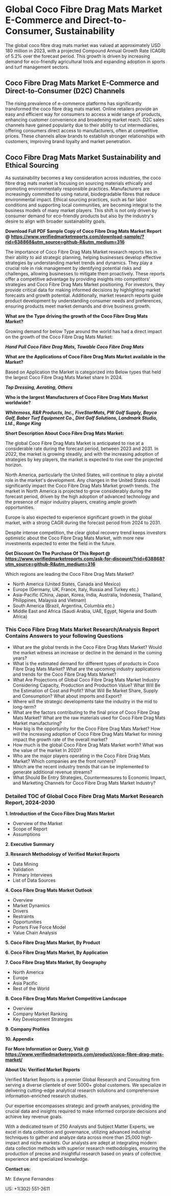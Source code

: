 <h1>Global Coco Fibre Drag Mats Market E-Commerce and Direct-to-Consumer, Sustainability</h1><p class=""><p>The global coco fibre drag mats market was valued at approximately USD 180 million in 2023, with a projected Compound Annual Growth Rate (CAGR) of 5.2% over the forecast period. This growth is driven by increasing demand for eco-friendly agricultural tools and expanding adoption in sports and turf management sectors.</p><h2>Coco Fibre Drag Mats Market E-Commerce and Direct-to-Consumer (D2C) Channels</h2><p>The rising prevalence of e-commerce platforms has significantly transformed the coco fibre drag mats market. Online retailers provide an easy and efficient way for consumers to access a wide range of products, enhancing customer convenience and broadening market reach. D2C sales channels have gained popularity due to their ability to cut intermediaries, offering consumers direct access to manufacturers, often at competitive prices. These channels allow brands to establish stronger relationships with customers, improving brand loyalty and market penetration.</p><h2>Coco Fibre Drag Mats Market Sustainability and Ethical Sourcing</h2><p>As sustainability becomes a key consideration across industries, the coco fibre drag mats market is focusing on sourcing materials ethically and promoting environmentally responsible practices. Manufacturers are increasingly committed to using natural, biodegradable fibres that reduce environmental impact. Ethical sourcing practices, such as fair labor conditions and supporting local communities, are becoming integral to the business models of many market players. This shift is not only driven by consumer demand for eco-friendly products but also by the industry's desire to align with broader sustainability goals.</p></p><p class=""><strong>Download Full PDF Sample Copy of Coco Fibre Drag Mats Market Report @ <a href="https://www.verifiedmarketreports.com/download-sample/?rid=638868&utm_source=github-R&utm_medium=316" target="_blank">https://www.verifiedmarketreports.com/download-sample/?rid=638868&utm_source=github-R&utm_medium=316</a></strong></p><p>The importance of&nbsp;Coco Fibre Drag Mats Market research reports lies in their ability to aid strategic planning, helping businesses develop effective strategies by understanding market trends and dynamics. They play a crucial role in risk management by identifying potential risks and challenges, allowing businesses to mitigate them proactively. These reports offer a competitive advantage by providing insights into competitors' strategies and Coco Fibre Drag Mats Market positioning. For investors, they provide critical data for making informed decisions by highlighting market forecasts and growth potential. Additionally, market research reports guide product development by understanding consumer needs and preferences, ensuring products meet market demands and drive business growth.</p><p><strong>What are the&nbsp;Type driving the growth of the Coco Fibre Drag Mats Market?</strong></p><p id="" class="">Growing demand for below Type around the world has had a direct impact on the growth of the Coco Fibre Drag Mats Market:</p><p class=""><em><strong>Hand Pull Coco Fibre Drag Mats, Towable Coco Fibre Drag Mats</strong></em></p><p class=""><strong>What are the&nbsp;Applications&nbsp;of Coco Fibre Drag Mats Market available in the Market?</strong></p><p id="" class="">Based on Application the Market is categorized into Below types that held the largest Coco Fibre Drag Mats Market share In 2024.</p><p class=""><em><strong>Top Dressing, Aerating, Others</strong></em></p><p class=""><strong>Who is the largest Manufacturers of Coco Fibre Drag Mats Market worldwide?</strong></p><p><em><strong>Whitemoss, R&R Products, Inc., FiveStarMats, PW Golf Supply, Bayco Golf, Baber Turf Equipment Co., Dint Golf Solutions, Landmark Studio, Ltd., Range King</strong></em></p><p id="" class=""><strong>Short Description About Coco Fibre Drag Mats Market:</strong></p><p>The global Coco Fibre Drag Mats Market is anticipated to rise at a considerable rate during the forecast period, between 2023 and 2031. In 2022, the market is growing steadily, and with the increasing adoption of strategies by key players, the market is expected to rise over the projected horizon.</p><p>North America, particularly the United States, will continue to play a pivotal role in the market's development. Any changes in the United States could significantly impact the Coco Fibre Drag Mats Market growth trends. The market in North America is projected to grow considerably during the forecast period, driven by the high adoption of advanced technology and the presence of major industry players, creating ample growth opportunities.</p><p>Europe is also expected to experience significant growth in the global market, with a strong CAGR during the forecast period from 2024 to 2031.</p><p>Despite intense competition, the clear global recovery trend keeps investors optimistic about the Coco Fibre Drag Mats Market, with more new investments expected to enter the field in the future.</p><p id="" class=""><strong>Get Discount On The Purchase Of This Report @ <a href="https://www.verifiedmarketreports.com/ask-for-discount/?rid=638868?utm_source=github-R&utm_medium=316" target="_blank">https://www.verifiedmarketreports.com/ask-for-discount/?rid=638868?utm_source=github-R&utm_medium=316</a></strong></p><p class="">Which regions are leading the Coco Fibre Drag Mats Market?</p><ul><li>North America (United States, Canada and Mexico)</li><li>Europe (Germany, UK, France, Italy, Russia and Turkey etc.)</li><li>Asia-Pacific (China, Japan, Korea, India, Australia, Indonesia, Thailand, Philippines, Malaysia and Vietnam)</li><li>South America (Brazil, Argentina, Columbia etc.)</li><li>Middle East and Africa (Saudi Arabia, UAE, Egypt, Nigeria and South Africa)</li></ul><h3 id="" class="">This Coco Fibre Drag Mats Market Research/Analysis Report Contains Answers to your following Questions</h3><ul><li>What are the global trends in the Coco Fibre Drag Mats Market? Would the market witness an increase or decline in the demand in the coming years?</li><li>What is the estimated demand for different types of products in Coco Fibre Drag Mats Market? What are the upcoming industry applications and trends for the Coco Fibre Drag Mats Market?</li><li>What Are Projections of Global Coco Fibre Drag Mats Market Industry Considering Capacity, Production and Production Value? What Will Be the Estimation of Cost and Profit? What Will Be Market Share, Supply and Consumption? What about imports and Export?</li><li>Where will the strategic developments take the industry in the mid to long-term?</li><li>What are the factors contributing to the final price of Coco Fibre Drag Mats Market? What are the raw materials used for Coco Fibre Drag Mats Market manufacturing?</li><li>How big is the opportunity for the Coco Fibre Drag Mats Market? How will the increasing adoption of Coco Fibre Drag Mats Market for mining impact the growth rate of the overall market?</li><li>How much is the global Coco Fibre Drag Mats Market worth? What was the value of the market In 2020?</li><li>Who are the major players operating in the Coco Fibre Drag Mats Market? Which companies are the front runners?</li><li>Which are the recent industry trends that can be implemented to generate additional revenue streams?</li><li>What Should Be Entry Strategies, Countermeasures to Economic Impact, and Marketing Channels for Coco Fibre Drag Mats Market Industry?</li></ul><h3 id="" class="">Detailed TOC of Global Coco Fibre Drag Mats Market Research Report, 2024-2030</h3><p id="" class=""><strong>1. Introduction of the Coco Fibre Drag Mats Market</strong></p><ul><li>Overview of the Market</li><li>Scope of Report</li><li>Assumptions</li></ul><p id="" class=""><strong>2. Executive Summary</strong></p><p id="" class=""><strong>3. Research Methodology of Verified Market Reports</strong></p><ul><li>Data Mining</li><li>Validation</li><li>Primary Interviews</li><li>List of Data Sources</li></ul><p id="" class=""><strong>4. Coco Fibre Drag Mats Market Outlook</strong></p><ul><li>Overview</li><li>Market Dynamics</li><li>Drivers</li><li>Restraints</li><li>Opportunities</li><li>Porters Five Force Model</li><li>Value Chain Analysis</li></ul><p id="" class=""><strong>5. Coco Fibre Drag Mats Market, By Product</strong></p><p id="" class=""><strong>6. Coco Fibre Drag Mats Market, By Application</strong></p><p id="" class=""><strong>7. Coco Fibre Drag Mats Market, By Geography</strong></p><ul><li>North America</li><li>Europe</li><li>Asia Pacific</li><li>Rest of the World</li></ul><p id="" class=""><strong>8. Coco Fibre Drag Mats Market Competitive Landscape</strong></p><ul><li>Overview</li><li>Company Market Ranking</li><li>Key Development Strategies</li></ul><p id="" class=""><strong>9. Company Profiles</strong></p><p id="" class=""><strong>10. Appendix</strong></p><p id="" class=""><strong>For More Information or Query, Visit @ <a href="https://www.verifiedmarketreports.com/product/coco-fibre-drag-mats-market/" target="_blank">https://www.verifiedmarketreports.com/product/coco-fibre-drag-mats-market/</a></strong></p><p id="" class=""><strong>About Us: Verified Market Reports</strong></p><p id="" class="">Verified Market Reports is a premier Global Research and Consulting firm serving a diverse clientele of over 5000+ global customers. We specialize in delivering cutting-edge analytical research solutions and comprehensive information-enriched research studies.</p><p id="" class="">Our expertise encompasses strategic and growth analyses, providing the crucial data and insights required to make informed corporate decisions and achieve key revenue goals.</p><p id="" class="">With a dedicated team of 250 Analysts and Subject Matter Experts, we excel in data collection and governance, utilizing advanced industrial techniques to gather and analyze data across more than 25,000 high-impact and niche markets. Our analysts are adept at integrating modern data collection methods with superior research methodologies, ensuring the production of precise and insightful research based on years of collective experience and specialized knowledge.</p><p id="" class=""><strong>Contact us:</strong></p><p id="" class="">Mr. Edwyne Fernandes</p><p id="" class="">US: +1(302) 551-2611</p>